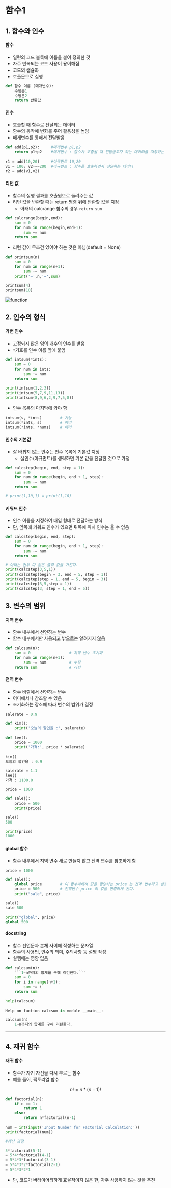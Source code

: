 # 함수1

## 1. 함수와 인수

#### 함수

* 일련의 코드 블록에 이름을 붙여 정의한 것
* 자주 반복되는 코드 사용이 용이해짐
* 코드의 캡슐화
* 호출문으로 실행

```python
def 함수 이름 (매개변수):
	수행문1
	수행문2
	return 반환값
```



#### 인수

* 호출할 때 함수로 전달되는 데이터
* 함수의 동작에 변화를 주어 활용성을 높임
* 매개변수를 통해서 전달받음

```python
def add(p1,p2):		#매개변수 p1,p2
	return p1+p2	#매개변수 : 함수가 호출될 때 전달받고자 하는 데이터를 저장하는 변수
	
r1 = add(10,20)		#아규먼트 10,20
v1 = 100; v2-==200	#아규먼트 : 함수를 호출하면서 전달하는 데이터
r2 = add(v1,v2)
```



#### 리턴 값

* 함수의 실행 결과를 호출원으로 돌려주는 값
* 리턴 값을 반환할 때는 return 명령 뒤에 반환할 값을 지정
  * 아래의 calcrange 함수의 경우 `return sum`

```python
def calcrange(begin,end):
	sum = 0
	for num in range(begin,end+1):
		sum += num
	return sum
```

* 리턴 값이 무조건 있어야 하는 것은 아님(default = None)

```python
def printsum(n)
	sum = 0
	for num in range(n+1):
		sum += num
	print('~',n,'=',sum)

printsum(4)
printsum(10)
```

![function](C:\Users\HYM\AppData\Roaming\Typora\typora-user-images\image-20210107201607914.png)



## 2. 인수의 형식

#### 가변 인수

* 고정되지 않은 임의 개수의 인수를 받음
* `*`기호를 인수 이름 앞에 붙임

```python
def intsum(*ints):
	sum = 0
	for num in ints:
		sum += num
	return sum
	
print(intsum(1,2,3))
print(intsum(5,7,9,11,13))
print(intsum(8,9,6,2,9,7,5,8))
```

* 인수 목록의 마지막에 와야 함

```python
intsum(s, *ints)		# 가능
intsum(*ints, s)		# 에러
intsum(*ints, *nums)	# 에러
```



#### 인수의 기본값

* 잘 바뀌지 않는 인수는 인수 목록에 기본값 지정
  * 실인수(아규먼트)를 생략하면 기본 값을 전달한 것으로 가정

```python
def calcstep(begin, end, step = 1):
	sum = 0
	for num in range(begin, end + 1, step):
		sum += num
	return sum

# print(1,10,1) = print(1,10)
```



#### 키워드 인수

* 인수 이름을 지정하여 대입 형태로 전달하는 방식
* 단, 앞쪽에 키워드 인수가 있으면 뒤쪽에 위치 인수는 올 수 없음

```python
def calcstep(begin, end, step):
	sum = 0
	for num in range(begin, end + 1, step):
		sum += num
	return sum

# 아래는 전부 다 같은 출력 값을 가진다.
print(calcstep(3,5,1))
print(calcstep(begin = 3, end = 5, step = 1))
print(calcstep(step = 1, end = 5, begin = 3))
print(calcstep(3,5,step = 1))
print(calcstep(3, step = 1, end = 5))
```



## 3. 변수의 범위

#### 지역 변수

* 함수 내부에서 선언하는 변수
* 함수 내부에서만 사용되고 밖으로는 알려지지 않음

```python
def calcsum(n):
	sum = 0					# 지역 변수 초기화
	for num in range(n+1):
		sum += num			# 누적
	return sum				# 리턴
```



#### 전역 변수

* 함수 바깥에서 선언하는 변수
* 어디에서나 참조할 수 있음
* 초기화하는 장소에 따라 변수의 범위가 결정

```python
salerate = 0.9

def kim():
	print('오늘의 할인율 :', salerate)
    
def lee():
	price = 1000
	print('가격:', price * salerate)
	
kim()
오늘의 할인율 : 0.9

salerate = 1.1
lee()
가격 : 1100.0
```

```python
price = 1000

def sale():
	price = 500
	print(price)

sale()
500

print(price)
1000
```



#### global 함수

* 함수 내부에서 지역 변수 새로 만들지 않고 전역 변수를 참조하게 함

```python
price = 1000

def sale():
    global price        # 이 함수내에서 값을 할당하는 price 는 전역 변수라고 설정하는 							  결과가 된다.
    price = 500         # 전역변수 price 의 값을 변경하게 된다.
    print("sale", price)

sale()
sale 500

print("global", price)
global 500


```



#### docstring

* 함수 선언문과 본체 사이에 작성하는 문자열
* 함수의 사용법, 인수의 의미, 주의사항 등 설명 작성
* 실행에는 영향 없음

```python
def calcsum(n):
	```1~n까지의 합계를 구해 리턴한다.```
	sum = 0
	for i in range(n+1):
		sum += i
	return sum
	
help(calcsum)
    
Help on fuction calcsum in module __main__:

calcsum(n)
	1~n까지의 합계를 구해 리턴한다.
```



---



## 4. 재귀 함수

#### 재귀 함수

* 함수가 자기 자신을 다시 부르는 함수
* 예를 들어, 팩토리얼 함수

$$
n! = n*(n-1)!
$$

```python
def factorial(n):
	if n == 1:
		return 1
	else:
		return n*factorial(n-1)
		
num = int(input('Input Number for Factorial Calculation:'))		
print(factorial(num))

#계산 과정

5*factorial(5-1)
= 5*4*factorial(4-1)
= 5*4*3*factorial(3-1)
= 5*4*3*2*factorial(2-1)
= 5*4*3*2*1
```

* 단, 코드가 버라이어티하게 효율적이지 않은 한, 자주 사용하지 않는 것을 추천

